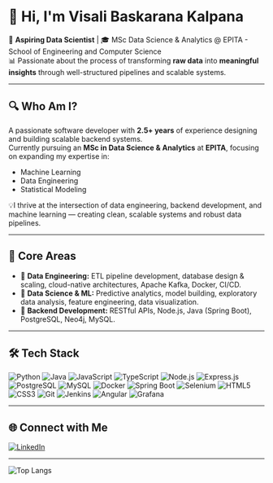 # 👋 Hi, I'm Visali Baskarana Kalpana

🚀 **Aspiring Data Scientist** | 🎓 MSc Data Science & Analytics @ EPITA - School of Engineering and Computer Science  
📊 Passionate about the process of transforming **raw data** into **meaningful insights** through well-structured pipelines and scalable systems.

---

## 🔍 Who Am I?

A passionate software developer with **2.5+ years** of experience designing and building scalable backend systems.  
Currently pursuing an **MSc in Data Science & Analytics** at **EPITA**, focusing on expanding my expertise in:

- Machine Learning  
- Data Engineering  
- Statistical Modeling  

💡I thrive at the intersection of data engineering, backend development, and machine learning — creating clean, scalable systems and robust data pipelines.

---

## 🧠 Core Areas

- 🔹 **Data Engineering:** ETL pipeline development, database design & scaling, cloud-native architectures, Apache Kafka, Docker, CI/CD.
- 🔹 **Data Science & ML:** Predictive analytics, model building, exploratory data analysis, feature engineering, data visualization.
- 🔹 **Backend Development:** RESTful APIs, Node.js, Java (Spring Boot), PostgreSQL, Neo4j, MySQL.

---

## 🛠️ Tech Stack

![Python](https://img.shields.io/badge/Python-3776AB?style=for-the-badge&logo=python&logoColor=white)
![Java](https://img.shields.io/badge/Java-ED8B00?style=for-the-badge&logo=java&logoColor=white)
![JavaScript](https://img.shields.io/badge/JavaScript-F7DF1E?style=for-the-badge&logo=javascript&logoColor=black)
![TypeScript](https://img.shields.io/badge/TypeScript-007ACC?style=for-the-badge&logo=typescript&logoColor=white)
![Node.js](https://img.shields.io/badge/Node.js-339933?style=for-the-badge&logo=nodedotjs)
![Express.js](https://img.shields.io/badge/Express.js-000000?style=for-the-badge&logo=express&logoColor=white)
![PostgreSQL](https://img.shields.io/badge/PostgreSQL-336791?style=for-the-badge&logo=postgresql)
![MySQL](https://img.shields.io/badge/MySQL-005C84?style=for-the-badge&logo=mysql&logoColor=white)
![Docker](https://img.shields.io/badge/Docker-2496ED?style=for-the-badge&logo=docker&logoColor=white)
![Spring Boot](https://img.shields.io/badge/SpringBoot-6DB33F?style=for-the-badge&logo=springboot&logoColor=white)
![Selenium](https://img.shields.io/badge/Selenium-43B02A?style=for-the-badge&logo=selenium&logoColor=white)
![HTML5](https://img.shields.io/badge/HTML5-E34F26?style=for-the-badge&logo=html5&logoColor=white)
![CSS3](https://img.shields.io/badge/CSS3-1572B6?style=for-the-badge&logo=css3&logoColor=white)
![Git](https://img.shields.io/badge/Git-F05032?style=for-the-badge&logo=git&logoColor=white)
![Jenkins](https://img.shields.io/badge/Jenkins-D24939?style=for-the-badge&logo=jenkins&logoColor=white)
![Angular](https://img.shields.io/badge/Angular-DD0031?style=for-the-badge&logo=angular&logoColor=white)
![Grafana](https://img.shields.io/badge/Grafana-F46800?style=for-the-badge&logo=grafana&logoColor=white)

---

## 🌐 Connect with Me

[![LinkedIn](https://img.shields.io/badge/LinkedIn-blue?logo=linkedin&style=for-the-badge)](https://www.linkedin.com/in/visali-baskaran-kalpana-899b391b7)


---

![Top Langs](https://github-readme-stats.vercel.app/api/top-langs?username=visalibaskarankalpana&show_icons=true&locale=en&layout=compact)
